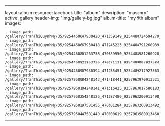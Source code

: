 
---
layout: album
resource: facebook
title: "album"
description: "masonry"
active: gallery
header-img: "img/gallery-bg.jpg"
album-title: "my 9th album"
images:
    
    - image_path: /gallery/TranThiQuynhMy/35/9254460647930420_471159149_9254488724594279_4819182480251952865_n.jpg
    - image_path: /gallery/TranThiQuynhMy/35/9254460667930418_471245223_9254488791260939_338187215332380743_n.jpg
    - image_path: /gallery/TranThiQuynhMy/35/9254460801263738_470889950_9254488981260920_988150905832596577_n.jpg
    - image_path: /gallery/TranThiQuynhMy/35/9254460821263736_470571131_9254489007927584_1238864418412665660_n.jpg
    - image_path: /gallery/TranThiQuynhMy/35/9254460907930394_471155451_9254489217927563_3106100436499352348_n.jpg
    - image_path: /gallery/TranThiQuynhMy/35/9257950084248143_471418441_9257962970913521_1620241641356674738_n.jpg
    - image_path: /gallery/TranThiQuynhMy/35/9257950104248141_471516425_9257963017580183_4468236212670338792_n.jpg
    - image_path: /gallery/TranThiQuynhMy/35/9257950254248126_471087480_9257963200913498_1436521086313818653_n.jpg
    - image_path: /gallery/TranThiQuynhMy/35/9257950297581455_470601284_9257963260913492_7385144089881131277_n.jpg
    - image_path: /gallery/TranThiQuynhMy/35/9257950447581440_470800619_9257963580913460_7997996636641183378_n.jpg
---